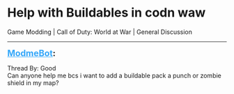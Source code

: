# Help with Buildables in codn waw
Game Modding | Call of Duty: World at War | General Discussion

---
<strong style="font-size: 1.4em;"><span style="text-decoration: underline;text-decoration-color: #34a7f9;"><span style="color:#34a7f9;">ModmeBot</span></span>:</strong>

<p>Thread By: Good<br />Can anyone help me bcs i want to add a buildable pack a punch or zombie shield in my map?</p>
